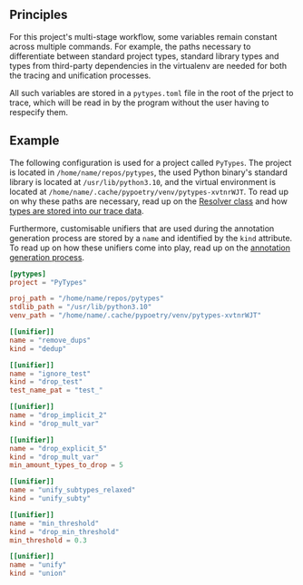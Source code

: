 ## Principles

For this project's multi-stage workflow, some variables remain constant across multiple commands.
For example, the paths necessary to differentiate between standard project types, standard library types and types from third-party dependencies in the virtualenv are needed for both the tracing and unification processes.

All such variables are stored in a `pytypes.toml` file in the root of the prject to trace, which will be read in by the program without the user having to respecify them.

## Example

The following configuration is used for a project called `PyTypes`.
The project is located in `/home/name/repos/pytypes`, the used Python binary's standard library is located at `/usr/lib/python3.10`, and the virtual environment is located at `/home/name/.cache/pypoetry/venv/pytypes-xvtnrWJT`.
To read up on why these paths are necessary, read up on the [Resolver class](resolver.md) and how [types are stored into our trace data](../workflow/tracing.md#api).

Furthermore, customisable unifiers that are used during the annotation generation process are stored by a `name` and identified by the `kind` attribute.
To read up on how these unifiers come into play, read up on the [annotation generation process](../workflow/annotating.md).



```toml
[pytypes]
project = "PyTypes"

proj_path = "/home/name/repos/pytypes"
stdlib_path = "/usr/lib/python3.10"
venv_path = "/home/name/.cache/pypoetry/venv/pytypes-xvtnrWJT"

[[unifier]]
name = "remove_dups"
kind = "dedup"

[[unifier]]
name = "ignore_test"
kind = "drop_test"
test_name_pat = "test_"

[[unifier]]
name = "drop_implicit_2"
kind = "drop_mult_var"

[[unifier]]
name = "drop_explicit_5"
kind = "drop_mult_var"
min_amount_types_to_drop = 5

[[unifier]]
name = "unify_subtypes_relaxed"
kind = "unify_subty"

[[unifier]]
name = "min_threshold"
kind = "drop_min_threshold"
min_threshold = 0.3

[[unifier]]
name = "unify"
kind = "union"
```